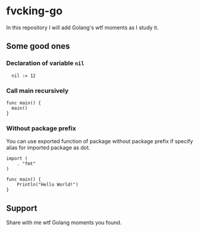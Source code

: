 # fvcking-go
In this repository I will add Golang's wtf moments as I study it.

## Some good ones
### Declaration of variable `nil`
```
  nil := 12
```
### Call main recursively
```
func main() {
  main()
}
```
### Without package prefix
You can use exported function of package without package prefix if specify alias for imported package as dot.
```
import (
	. "fmt"
)

func main() {
	Println("Hello World!")
}
```
## Support
Share with me wtf Golang moments you found.
